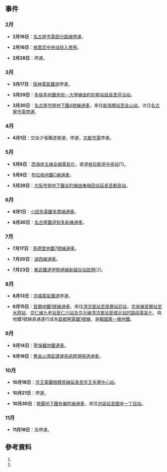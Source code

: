 ## 事件

### 2月

  - **2月16日**：[名古屋市電部分路線停運](https://zh.wikipedia.org/wiki/名古屋市電 "wikilink")。

  - **2月16日**：[格里尼中央站投入使用](../Page/格里尼中央站.md "wikilink")。

  - **2月28日**：停運。

### 3月

  - **3月17日**：[阪神電氣鐵道](../Page/阪神電氣鐵道.md "wikilink")停運。

  - **3月29日**：[多倫多地鐵](../Page/多倫多地鐵.md "wikilink")[央街－大學線由](../Page/央街－大學線.md "wikilink")[約妙斯站延長至](../Page/約妙斯站.md "wikilink")[芬治站](../Page/芬治站.md "wikilink")。

  - **3月30日**：[名古屋市營地下鐵](../Page/名古屋市營地下鐵.md "wikilink")[4號線通車](../Page/名城線.md "wikilink")，來往[新瑞橋站至](https://zh.wikipedia.org/wiki/新瑞橋站 "wikilink")[金山站](https://zh.wikipedia.org/wiki/金山站_\(愛知縣\) "wikilink")。次日[名古屋市電停運](https://zh.wikipedia.org/wiki/名古屋市電 "wikilink")。

### 4月

  - **4月1日**：交由夕張鐵道營運，停運，[京都市電](https://zh.wikipedia.org/wiki/京都市電 "wikilink")停運。

### 5月

  - **5月6日**：[西海岸主線全線電氣化](../Page/西海岸主線.md "wikilink")，直達[格拉斯哥中央站](https://zh.wikipedia.org/wiki/格拉斯哥中央站 "wikilink")\[1\]。

  - **5月9日**：[布拉格地鐵](https://zh.wikipedia.org/wiki/布拉格地鐵 "wikilink")[C線通車](https://zh.wikipedia.org/wiki/布拉格地鐵C線 "wikilink")。

  - **5月29日**：[大阪市營地下鐵](../Page/大阪市營地下鐵.md "wikilink")[谷町線由](../Page/谷町線_\(大阪市高速電氣軌道\).md "wikilink")[東梅田站延長至](../Page/東梅田站.md "wikilink")[都島站](../Page/都島站.md "wikilink")。

### 6月

  - **6月1日**：[小田急電鐵](../Page/小田急電鐵.md "wikilink")[多摩線通車](../Page/多摩線.md "wikilink")。

  - **6月30日**：[名古屋鐵道](../Page/名古屋鐵道.md "wikilink")[知多新線通車](../Page/知多新線.md "wikilink")。

### 7月

  - **7月17日**：[馬德里地鐵](https://zh.wikipedia.org/wiki/馬德里地鐵 "wikilink")[7號線通車](../Page/馬德里地鐵7號線.md "wikilink")。

  - **7月20日**：[湖西線通車](../Page/湖西線.md "wikilink")。

  - **7月23日**：[東武鐵道](../Page/東武鐵道.md "wikilink")[伊勢崎線](../Page/伊勢崎線.md "wikilink")[新越谷站啟用](https://zh.wikipedia.org/wiki/新越谷站 "wikilink")\[2\]。

### 8月

  - **8月13日**：[京福電氣鐵道](../Page/京福電氣鐵道.md "wikilink")停運。

  - **8月15日**：[首爾地鐵](https://zh.wikipedia.org/wiki/首爾地鐵 "wikilink")[1號線通車](../Page/首爾地鐵1號線.md "wikilink")，來往[清涼里站至](https://zh.wikipedia.org/wiki/清涼里站 "wikilink")[首爾站前站](../Page/首爾站_\(地下\).md "wikilink")，[京釜線](../Page/京釜線.md "wikilink")[首爾站至](../Page/首爾站.md "wikilink")[水原站](https://zh.wikipedia.org/wiki/水原站_\(京畿道\) "wikilink")、[京仁線](../Page/京仁線.md "wikilink")[九老站至](../Page/九老站.md "wikilink")[仁川站及](../Page/仁川站_\(仁川\).md "wikilink")[京元線](https://zh.wikipedia.org/wiki/京元線 "wikilink")[清涼里站至](https://zh.wikipedia.org/wiki/清涼里站 "wikilink")[城北站的路段電氣化](../Page/光云大站.md "wikilink")，與地鐵1號線直通運行成為[首都圈電鐵1號線](https://zh.wikipedia.org/wiki/首都圈電鐵1號線 "wikilink")，是[韓國第一條地鐵](https://zh.wikipedia.org/wiki/韓國 "wikilink")。

### 9月

  - **9月14日**：[聖保羅地鐵通車](https://zh.wikipedia.org/wiki/聖保羅地鐵 "wikilink")。

  - **9月16日**：[舊金山灣區捷運系統](../Page/舊金山灣區捷運系統.md "wikilink")[跨灣隧道通車](../Page/跨灣隧道.md "wikilink")。

### 10月

  - **10月18日**：[京王電鐵](../Page/京王電鐵.md "wikilink")[相模原線延長至](../Page/相模原線.md "wikilink")[京王多摩中心站](../Page/多摩中心站.md "wikilink")。

  - **10月21日**：停運。

  - **10月30日**：[營團地下鐵](../Page/帝都高速度交通營團.md "wikilink")[有樂町線通車](../Page/有樂町線.md "wikilink")，來往[池袋站至](https://zh.wikipedia.org/wiki/池袋站 "wikilink")[銀座一丁目站](../Page/銀座一丁目站.md "wikilink")。

### 11月

  - **11月18日**：及停運。

## 參考資料

1.
2.